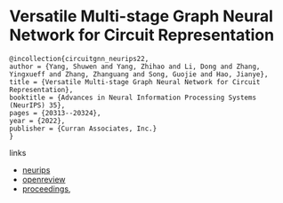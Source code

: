 # Versatile Multi-stage Graph Neural Network for Circuit Representation

```
@incollection{circuitgnn_neurips22,
author = {Yang, Shuwen and Yang, Zhihao and Li, Dong and Zhang, Yingxueff and Zhang, Zhanguang and Song, Guojie and Hao, Jianye},
title = {Versatile Multi-stage Graph Neural Network for Circuit Representation},
booktitle = {Advances in Neural Information Processing Systems (NeurIPS) 35},
pages = {20313--20324},
year = {2022},
publisher = {Curran Associates, Inc.}
}
```

links
- [neurips](https://nips.cc/Conferences/2022/Schedule?showEvent=55208)
- [openreview](https://openreview.net/forum?id=nax3ATLrovW)
- [proceedings](https://papers.nips.cc//paper_files/paper/2022/hash/7fa548155f40c014372146be387c4f6a-Abstract-Conference.html),
